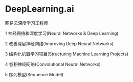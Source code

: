 # DeepLearning.ai

网易云深度学习工程师

1 神经网络和深度学习(Neural Networks & Deep Learning)

2 改善深层神经网络(Improving Deep Neural Networks)

3 结构化机器学习项目(Structuring Machine Learning Projects)

4 卷积神经网络(Convolutional Neural Networks)

5 序列模型(Sequence Model)